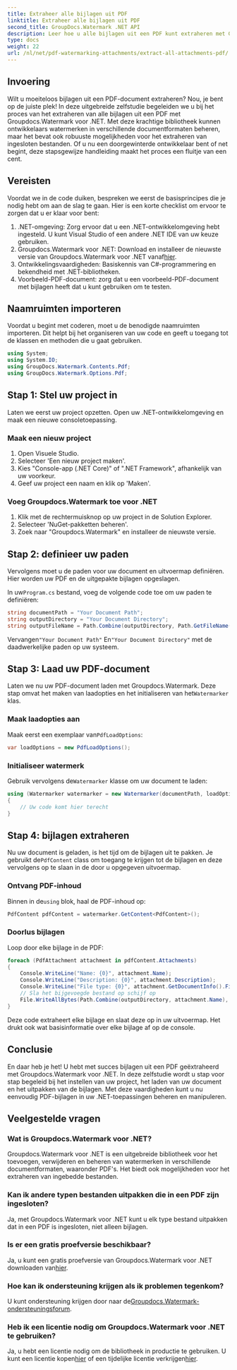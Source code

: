 ```yaml
---
title: Extraheer alle bijlagen uit PDF
linktitle: Extraheer alle bijlagen uit PDF
second_title: GroupDocs.Watermark .NET API
description: Leer hoe u alle bijlagen uit een PDF kunt extraheren met Groupdocs.Watermark voor .NET. Volg onze stapsgewijze handleiding voor een naadloos extractieproces.
type: docs
weight: 22
url: /nl/net/pdf-watermarking-attachments/extract-all-attachments-pdf/
---
```

## Invoering
Wilt u moeiteloos bijlagen uit een PDF-document extraheren? Nou, je bent op de juiste plek! In deze uitgebreide zelfstudie begeleiden we u bij het proces van het extraheren van alle bijlagen uit een PDF met Groupdocs.Watermark voor .NET. Met deze krachtige bibliotheek kunnen ontwikkelaars watermerken in verschillende documentformaten beheren, maar het bevat ook robuuste mogelijkheden voor het extraheren van ingesloten bestanden. Of u nu een doorgewinterde ontwikkelaar bent of net begint, deze stapsgewijze handleiding maakt het proces een fluitje van een cent.
## Vereisten
Voordat we in de code duiken, bespreken we eerst de basisprincipes die je nodig hebt om aan de slag te gaan. Hier is een korte checklist om ervoor te zorgen dat u er klaar voor bent:
1. .NET-omgeving: Zorg ervoor dat u een .NET-ontwikkelomgeving hebt ingesteld. U kunt Visual Studio of een andere .NET IDE van uw keuze gebruiken.
2.  Groupdocs.Watermark voor .NET: Download en installeer de nieuwste versie van Groupdocs.Watermark voor .NET vanaf[hier](https://releases.groupdocs.com/Watermark/net/).
3. Ontwikkelingsvaardigheden: Basiskennis van C#-programmering en bekendheid met .NET-bibliotheken.
4. Voorbeeld-PDF-document: zorg dat u een voorbeeld-PDF-document met bijlagen heeft dat u kunt gebruiken om te testen.
## Naamruimten importeren
Voordat u begint met coderen, moet u de benodigde naamruimten importeren. Dit helpt bij het organiseren van uw code en geeft u toegang tot de klassen en methoden die u gaat gebruiken.
```csharp
using System;
using System.IO;
using GroupDocs.Watermark.Contents.Pdf;
using GroupDocs.Watermark.Options.Pdf;
```
## Stap 1: Stel uw project in
Laten we eerst uw project opzetten. Open uw .NET-ontwikkelomgeving en maak een nieuwe consoletoepassing.
### Maak een nieuw project
1. Open Visuele Studio.
2. Selecteer 'Een nieuw project maken'.
3. Kies "Console-app (.NET Core)" of ".NET Framework", afhankelijk van uw voorkeur.
4. Geef uw project een naam en klik op 'Maken'.
### Voeg Groupdocs.Watermark toe voor .NET
1. Klik met de rechtermuisknop op uw project in de Solution Explorer.
2. Selecteer 'NuGet-pakketten beheren'.
3. Zoek naar "Groupdocs.Watermark" en installeer de nieuwste versie.
## Stap 2: definieer uw paden
Vervolgens moet u de paden voor uw document en uitvoermap definiëren. Hier worden uw PDF en de uitgepakte bijlagen opgeslagen.

 In uw`Program.cs` bestand, voeg de volgende code toe om uw paden te definiëren:
```csharp
string documentPath = "Your Document Path";
string outputDirectory = "Your Document Directory";
string outputFileName = Path.Combine(outputDirectory, Path.GetFileName(documentPath));
```
 Vervangen`"Your Document Path"` En`"Your Document Directory"` met de daadwerkelijke paden op uw systeem.
## Stap 3: Laad uw PDF-document
 Laten we nu uw PDF-document laden met Groupdocs.Watermark. Deze stap omvat het maken van laadopties en het initialiseren van het`Watermarker` klas.
### Maak laadopties aan
 Maak eerst een exemplaar van`PdfLoadOptions`:
```csharp
var loadOptions = new PdfLoadOptions();
```
### Initialiseer watermerk
 Gebruik vervolgens de`Watermarker` klasse om uw document te laden:
```csharp
using (Watermarker watermarker = new Watermarker(documentPath, loadOptions))
{
    // Uw code komt hier terecht
}
```
## Stap 4: bijlagen extraheren
Nu uw document is geladen, is het tijd om de bijlagen uit te pakken. Je gebruikt de`PdfContent` class om toegang te krijgen tot de bijlagen en deze vervolgens op te slaan in de door u opgegeven uitvoermap.
### Ontvang PDF-inhoud
 Binnen in de`using` blok, haal de PDF-inhoud op:
```csharp
PdfContent pdfContent = watermarker.GetContent<PdfContent>();
```
### Doorlus bijlagen
Loop door elke bijlage in de PDF:
```csharp
foreach (PdfAttachment attachment in pdfContent.Attachments)
{
    Console.WriteLine("Name: {0}", attachment.Name);
    Console.WriteLine("Description: {0}", attachment.Description);
    Console.WriteLine("File type: {0}", attachment.GetDocumentInfo().FileType);
    // Sla het bijgevoegde bestand op schijf op
    File.WriteAllBytes(Path.Combine(outputDirectory, attachment.Name), attachment.Content);
}
```
Deze code extraheert elke bijlage en slaat deze op in uw uitvoermap. Het drukt ook wat basisinformatie over elke bijlage af op de console.
## Conclusie
En daar heb je het! U hebt met succes bijlagen uit een PDF geëxtraheerd met Groupdocs.Watermark voor .NET. In deze zelfstudie wordt u stap voor stap begeleid bij het instellen van uw project, het laden van uw document en het uitpakken van de bijlagen. Met deze vaardigheden kunt u nu eenvoudig PDF-bijlagen in uw .NET-toepassingen beheren en manipuleren.
## Veelgestelde vragen
### Wat is Groupdocs.Watermark voor .NET?
Groupdocs.Watermark voor .NET is een uitgebreide bibliotheek voor het toevoegen, verwijderen en beheren van watermerken in verschillende documentformaten, waaronder PDF's. Het biedt ook mogelijkheden voor het extraheren van ingebedde bestanden.
### Kan ik andere typen bestanden uitpakken die in een PDF zijn ingesloten?
Ja, met Groupdocs.Watermark voor .NET kunt u elk type bestand uitpakken dat in een PDF is ingesloten, niet alleen bijlagen.
### Is er een gratis proefversie beschikbaar?
 Ja, u kunt een gratis proefversie van Groupdocs.Watermark voor .NET downloaden van[hier](https://releases.groupdocs.com/).
### Hoe kan ik ondersteuning krijgen als ik problemen tegenkom?
 U kunt ondersteuning krijgen door naar de[Groupdocs.Watermark-ondersteuningsforum](https://forum.groupdocs.com/c/watermark/19).
### Heb ik een licentie nodig om Groupdocs.Watermark voor .NET te gebruiken?
 Ja, u hebt een licentie nodig om de bibliotheek in productie te gebruiken. U kunt een licentie kopen[hier](https://purchase.groupdocs.com/buy) of een tijdelijke licentie verkrijgen[hier](https://purchase.groupdocs.com/temporary-license/).